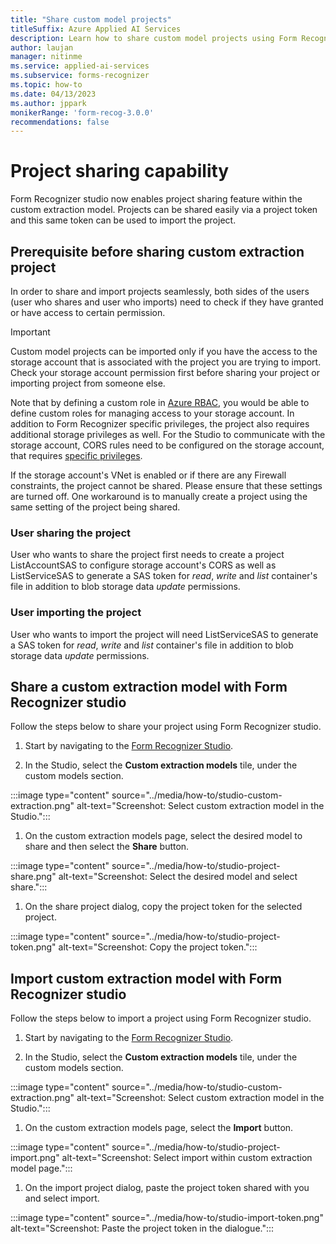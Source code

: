 ```yaml
---
title: "Share custom model projects"
titleSuffix: Azure Applied AI Services
description: Learn how to share custom model projects using Form Recognizer Studio.
author: laujan
manager: nitinme
ms.service: applied-ai-services
ms.subservice: forms-recognizer
ms.topic: how-to
ms.date: 04/13/2023
ms.author: jppark
monikerRange: 'form-recog-3.0.0'
recommendations: false
---
```


# Project sharing capability

Form Recognizer studio now enables project sharing feature within the custom extraction model. Projects can be shared easily via a project token and this same token can be used to import the project. 

## Prerequisite before sharing custom extraction project

In order to share and import projects seamlessly, both sides of the users (user who shares and user who imports) need to check if they have granted or have access to certain permission.

 > [!IMPORTANT]
 > Custom model projects can be imported only if you have the access to the storage account that is associated with the project you are trying to import. Check your storage account permission first before sharing your project or importing project from someone else.

Note that by defining a custom role in [Azure RBAC](https://learn.microsoft.com/en-us/azure/role-based-access-control/custom-roles), you would be able to define custom roles for managing access to your storage account. In addition to Form Recognizer specific privileges, the project also requires additional storage privileges as well. For the Studio to communicate with the storage account, CORS rules need to be configured on the storage account, that requires [specific privileges](https://learn.microsoft.com/en-us/rest/api/storageservices/set-blob-service-properties?tabs=azure-ad).

If the storage account's VNet is enabled or if there are any Firewall constraints, the project cannot be shared. Please ensure that these settings are turned off. One workaround is to manually create a project using the same setting of the project being shared.

### User sharing the project
User who wants to share the project first needs to create a project ListAccountSAS to configure storage account's CORS as well as ListServiceSAS to generate a SAS token for *read*, *write* and *list* container's file in addition to blob storage data *update* permissions.

### User importing the project
User who wants to import the project will need ListServiceSAS to generate a SAS token for *read*, *write* and *list* container's file in addition to blob storage data *update* permissions.

## Share a custom extraction model with Form Recognizer studio

Follow the steps below to share your project using Form Recognizer studio.

1. Start by navigating to the [Form Recognizer Studio](https://formrecognizer.appliedai.azure.com/studio).

1. In the Studio, select the **Custom extraction models** tile, under the custom models section.

:::image type="content" source="../media/how-to/studio-custom-extraction.png" alt-text="Screenshot: Select custom extraction model in the Studio.":::

1. On the custom extraction models page, select the desired model to share and then select the **Share** button.

:::image type="content" source="../media/how-to/studio-project-share.png" alt-text="Screenshot: Select the desired model and select share.":::

1. On the share project dialog, copy the project token for the selected project.

:::image type="content" source="../media/how-to/studio-project-token.png" alt-text="Screenshot: Copy the project token.":::


## Import custom extraction model with Form Recognizer studio

Follow the steps below to import a project using Form Recognizer studio.

1. Start by navigating to the [Form Recognizer Studio](https://formrecognizer.appliedai.azure.com/studio).

1. In the Studio, select the **Custom extraction models** tile, under the custom models section.

:::image type="content" source="../media/how-to/studio-custom-extraction.png" alt-text="Screenshot: Select custom extraction model in the Studio.":::

1. On the custom extraction models page, select the **Import** button.

:::image type="content" source="../media/how-to/studio-project-import.png" alt-text="Screenshot: Select import within custom extraction model page.":::

1. On the import project dialog, paste the project token shared with you and select import.

:::image type="content" source="../media/how-to/studio-import-token.png" alt-text="Screenshot: Paste the project token in the dialogue.":::
